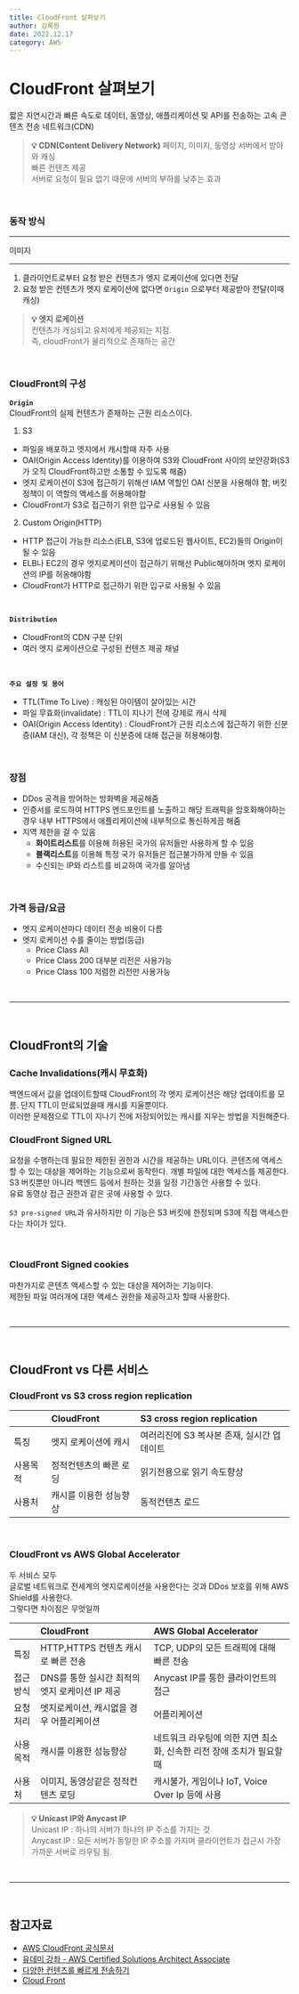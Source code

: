 ```yaml
---
title: CloudFront 살펴보기
author: 김록원
date: 2022.12.17
category: AWS
---
```


# CloudFront 살펴보기
짧은 지연시간과 빠른 속도로 데이터, 동영상, 애플리케이션 및 API를 전송하는 고속 콘텐츠 전송 네트워크(CDN)  

> **💡 CDN(Content Delivery Network)**
페이지, 이미지, 동영상 서버에서 받아와 캐싱  
빠른 컨텐츠 제공  
서버로 요청이 필요 없기 때문에 서버의 부하를 낮추는 효과  

<br />  

### 동작 방식

---
이미지  

---

1. 클라이언트로부터 요청 받은 컨텐츠가 엣지 로케이션에 있다면 전달  
2. 요청 받은 컨텐츠가 엣지 로케이션에 없다면 `Origin` 으로부터 제공받아 전달(이때 캐싱)  

> **💡 엣지 로케이션**  
컨텐츠가 캐싱되고 유저에게 제공되는 지점.  
즉, cloudFront가 물리적으로 존재하는 공간  

<br />  

### CloudFront의 구성  

**`Origin`**  
CloudFront의 실제 컨텐츠가 존재하는 근원 리소스이다.
1. S3
  - 파일을 배포하고 엣지에서 캐시할때 자주 사용
  - OAI(Origin Access Identity)를 이용하여 S3와 CloudFront 사이의 보안강화(S3가 오직 CloudFront하고만 소통할 수 있도록 해줌)
  - 엣지 로케이션이 S3에 접근하기 위해선 IAM 역할인 OAI 신분을 사용해야 함, 버킷 정책이 이 역할의 액세스를 허용해야함
  - CloudFront가 S3로 접근하기 위한 입구로 사용될 수 있음
2. Custom Origin(HTTP)
  - HTTP 접근이 가능한 리소스(ELB, S3에 업로드된 웹사이트, EC2)들의 Origin이 될 수 있음
  - ELB나 EC2의 경우 엣지로케이션이 접근하기 위해선 Public해야하며 엣지 로케이션의 IP를 허옹해야함
  - CloudFront가 HTTP로 접근하기 위한 입구로 사용될 수 있음
  
<br />  

**`Distribution`**  
- CloudFront의 CDN 구분 단위
- 여러 엣지 로케이션으로 구성된 컨텐츠 제공 채널  

<br />  

**`주요 설정 및 용어`**
- TTL(Time To Live) : 캐싱된 아이템이 살아있는 시간
- 파일 무효화(invalidate) : TTL이 지나기 전에 강제로 캐시 삭제
- OAI(Origin Access Identity) : CloudFront가 근원 리소스에 접근하기 위한 신분증(IAM 대신), 각 정책은 이 신분증에 대해 접근을 허용해야함.

<br />  

### 장점
- DDos 공격을 방어하는 방화벽을 제공해줌
- 인증서를 로드하여 HTTPS 엔드포인트를 노출하고 해당 트래픽을 암호화해야하는 경우 내부 HTTPS에서 애플리케이션에 내부적으로 통신하게끔 해줌
- 지역 제한을 걸 수 있음
  - **화이트리스트**를 이용해 허용된 국가의 유저들만 사용하게 할 수 있음
  - **블랙리스트**를 이용해 특정 국가 유저들은 접근불가하게 만들 수 있음
  - 수신되는 IP와 리스트를 비교하여 국가를 알아냄

<br />  

### 가격 등급/요금
- 엣지 로케이션마다 데이터 전송 비용이 다름  
- 엣지 로케이션 수를 줄이는 방법(등급)
  - Price Class All
  - Price Class 200 대부분 리전은 사용가능
  - Price Class 100 저렴한 리전만 사용가능

<br /><hr><br />  

## CloudFront의 기술

### Cache Invalidations(캐시 무효화)
백엔드에서 값을 업데이트할때 CloudFront의 각 엣지 로케이션은 해당 업데이트를 모름. 단지 TTL이 만료되었을때 캐시를 지울뿐이다.  
이러한 문제점으로 TTL이 지나기 전에 저장되어있는 캐시를 지우는 방법을 지원해준다.  

### CloudFront Signed URL
요청을 수행하는데 필요한 제한된 권한과 시간을 제공하는 URL이다. 콘텐츠에 액세스할 수 있는 대상을 제어하는 기능으로써 동작한다. 개별 파일에 대한 액세스를 제공한다.  
S3 버킷뿐만 아니라 백엔드 등에서 원하는 것을 일정 기간동안 사용할 수 있다.  
유료 동영상 접근 권한과 같은 곳에 사용할 수 있다.  

`S3 pre-signed URL`과 유사하지만 이 기능은 S3 버킷에 한정되며 S3에 직접 액세스한다는 차이가 있다.  


<br />  

### CloudFront Signed cookies  
마찬가지로 콘텐츠 액세스할 수 있는 대상을 제어하는 기능이다.  
제한된 파일 여러개에 대한 액세스 권한을 제공하고자 할때 사용한다.  

<br /><hr><br />  

## CloudFront vs 다른 서비스

### CloudFront vs S3 cross region replication  

||CloudFront|S3 cross region replication|
|:---|:---|:---|
|특징     | 엣지 로케이션에 캐시    | 여러리진에 S3 복사본 존재, 실시간 업데이트  |
|사용목적  | 정적컨텐츠의 빠른 로딩   | 읽기전용으로 읽기 속도향상 |
|사용처   | 캐시를 이용한 성능향상   | 동적컨텐츠 로드          |

<br />

### CloudFront vs AWS Global Accelerator
두 서비스 모두  
글로벌 네트워크로 전세계의 엣지로케이션을 사용한다는 것과
DDos 보호를 위해 AWS Shield를 사용한다.  
그렇다면 차이점은 무엇일까

||CloudFront|AWS Global Accelerator|
|:---|:---|:---|
|특징      | HTTP,HTTPS 컨텐츠 캐시로 빠른 전송      | TCP, UDP의 모든 트래픽에 대해 빠른 전송 |
|접근방식   | DNS를 통한 실시간 최적의 엣지 로케이션 IP 제공     | Anycast IP를 통한 클라이언트의 접근   |
|요청처리   | 엣지로케이션, 캐시없을 경우 어플리케이션     | 어플리케이션                        |
|사용목적   | 캐시를 이용한 성능향상  | 네트워크 라우팅에 의한 지연 최소화, 신속한 리전 장애 조치가 필요할때 |
|사용처     | 이미지, 동영상같은 정적컨텐츠 로딩         | 캐시불가, 게임이나 IoT, Voice Over Ip 등에 사용 |


> **💡 Unicast IP와 Anycast IP**  
Unicast IP : 하나의 서버가 하나의 IP 주소를 가지는 것  
Anycast IP : 모든 서버가 동일한 IP 주소를 가지며 클라이언트가 접근시 가장 가까운 서버로 라우팅 됨.  

<br /><hr><br />

## 참고자료
- [AWS CloudFront 공식문서](https://docs.aws.amazon.com/ko_kr/AmazonCloudFront/latest/DeveloperGuide/Introduction.html)
- [유데미 강좌 - AWS Certified Solutions Architect Associate](https://www.udemy.com/course/best-aws-certified-solutions-architect-associate/)
- [다양한 컨텐츠를 빠르게 전송하기](https://dev.classmethod.jp/articles/summit_korea_rapidly_transfer_content/)
- [Cloud Front](https://velog.io/@combi_jihoon/CloudFront)